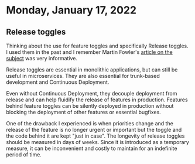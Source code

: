 # Monday, January 17, 2022

## Release toggles

Thinking about the use for feature toggles and specifically Release toggles.
I used them in the past and I remember Martin Fowler's [article on the subject](https://martinfowler.com/articles/feature-toggles.html) was very informative.

Release toggles are essential in monolithic applications, but can still be useful in microservices. They are also essential for trunk-based development and Continuous Deployment.

Even without Continuous Deployment, they decouple deployment from release and can help fluidify the release of features in production. Features behind feature toggles can be silently deployed in production without blocking the deployment of other features or essential bugfixes. 

One of the drawback I experienced is when priorities change and the release of the feature is no longer urgent or important but the toggle and the code behind it are kept "just in case". The longevity of release toggles should be measured in days of weeks. Since it is introduced as a temporary measure, it can be inconvenient and costly to maintain for an indefinite period of time.

